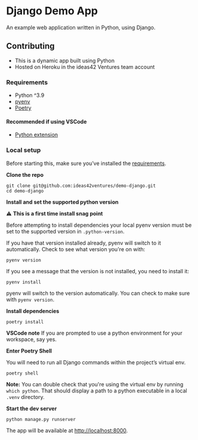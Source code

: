 # Django Demo App

An example web application written in Python, using Django.

## Contributing

- This is a dynamic app built using Python
- Hosted on Heroku in the ideas42 Ventures team account

### Requirements

- Python ^3.9
- [pyenv](https://github.com/pyenv/pyenv)
- [Poetry](https://python-poetry.org/docs/)

#### Recommended if using VSCode

- [Python extension](https://marketplace.visualstudio.com/items?itemName=ms-python.python)

### Local setup

Before starting this, make sure you’ve installed the [requirements](#requirements).

**Clone the repo**

```
git clone git@github.com:ideas42ventures/demo-django.git
cd demo-django
```

**Install and set the supported python version**

⚠️ **This is a first time install snag point**

Before attempting to install dependencies your local pyenv version must be set to the supported version in `.python-version`.

If you have that version installed already, pyenv will switch to it automatically. Check to see what version you're on with:

```
pyenv version
```

If you see a message that the version is not installed, you need to install it:

```
pyenv install
```

pyenv will switch to the version automatically. You can check to make sure with `pyenv version`.

**Install dependencies**

```
poetry install
```

**VSCode note** If you are prompted to use a python environment for your workspace, say yes.

**Enter Poetry Shell**

You will need to run all Django commands within the project’s virtual env.

```
poetry shell
```

**Note:** You can double check that you're using the virtual env by running `which python`. That should display a path to a python executable in a local `.venv` directory.

**Start the dev server**

```
python manage.py runserver
```

The app will be available at [http://localhost:8000](http://localhost:8000).

